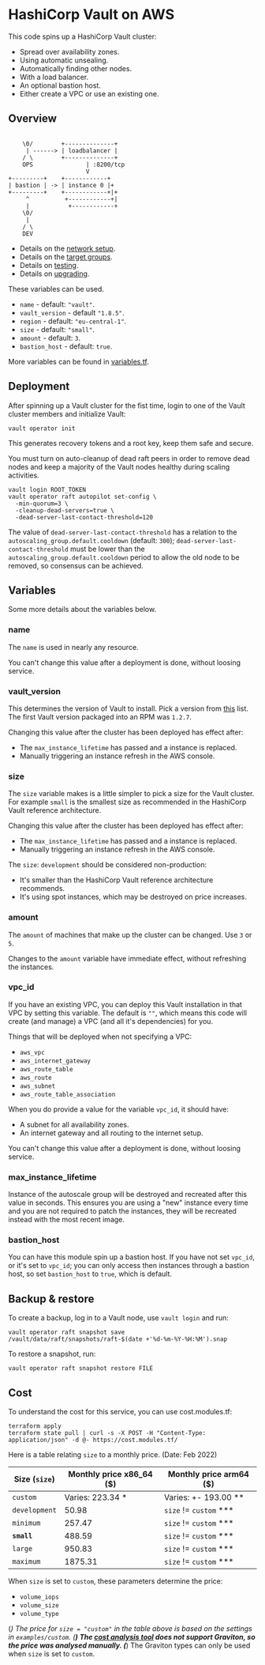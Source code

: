 # HashiCorp Vault on AWS

This code spins up a HashiCorp Vault cluster:

- Spread over availability zones.
- Using automatic unsealing.
- Automatically finding other nodes.
- With a load balancer.
- An optional bastion host.
- Either create a VPC or use an existing one.

## Overview


```text

    \0/        +--------------+
     | ------> | loadbalancer |
    / \        +--------------+
    OPS               | :8200/tcp
                      V
+---------+    +------------+
| bastion | -> | instance 0 |+
+---------+    +------------+|+
     ^          +------------+|
     |           +------------+
    \0/
     |
    / \
    DEV             
```

- Details on the [network setup](NETWORK.MD).
- Details on the [target groups](TARGET_GROUPS.md).
- Details on [testing](TESTING.md).
- Details on [upgrading](UPGRADING.md).

These variables can be used.

- `name` - default: `"vault"`.
- `vault_version` - default `"1.8.5"`.
- `region` - default: `"eu-central-1"`.
- `size` - default: `"small"`.
- `amount` - default: `3`.
- `bastion_host` - default: `true`.

More variables can be found in [variables.tf](variables.tf).

## Deployment

After spinning up a Vault cluster for the fist time, login to one of the Vault cluster members and initialize Vault:

```shell
vault operator init
```

This generates recovery tokens and a root key, keep them safe and secure.

You must turn on auto-cleanup of dead raft peers in order to remove dead nodes and keep a majority of the Vault nodes healthy during scaling activities.

```shell
vault login ROOT_TOKEN
vault operator raft autopilot set-config \
  -min-quorum=3 \
  -cleanup-dead-servers=true \
  -dead-server-last-contact-threshold=120
```

The value of `dead-server-last-contact-threshold` has a relation to the `autoscaling_group.default.cooldown` (default: `300`); `dead-server-last-contact-threshold` must be lower than the `autoscaling_group.default.cooldown` period to allow the old node to be removed, so consensus can be achieved.

## Variables

Some more details about the variables below.

### name

The `name` is used in nearly any resource.

You can't change this value after a deployment is done, without loosing service.

### vault_version

This determines the version of Vault to install. Pick a version from [this](https://releases.hashicorp.com/vault/) list. The first Vault version packaged into an RPM was `1.2.7`.

Changing this value after the cluster has been deployed has effect after:

- The `max_instance_lifetime` has passed and a instance is replaced.
- Manually triggering an instance refresh in the AWS console.

### size

The `size` variable makes is a little simpler to pick a size for the Vault cluster. For example `small` is the smallest size as recommended in the HashiCorp Vault reference architecture.

Changing this value after the cluster has been deployed has effect after:

- The `max_instance_lifetime` has passed and a instance is replaced.
- Manually triggering an instance refresh in the AWS console.

The `size`: `development` should be considered non-production:

- It's smaller than the HashiCorp Vault reference architecture recommends.
- It's using spot instances, which may be destroyed on price increases.

### amount

The `amount` of machines that make up the cluster can be changed. Use `3` or `5`.

Changes to the `amount` variable have immediate effect, without refreshing the instances.

### vpc_id

If you have an existing VPC, you can deploy this Vault installation in that VPC by setting this variable. The default is `""`, which means this code will create (and manage) a VPC (and all it's dependencies) for you.

Things that will be deployed when not specifying a VPC:

- `aws_vpc`
- `aws_internet_gateway`
- `aws_route_table`
- `aws_route`
- `aws_subnet`
- `aws_route_table_association`

When you do provide a value for the variable `vpc_id`, it should have:

- A subnet for all availability zones.
- An internet gateway and all routing to the internet setup.

You can't change this value after a deployment is done, without loosing service.

### max_instance_lifetime

Instance of the autoscale group will be destroyed and recreated after this value in seconds. This ensures you are using a "new" instance every time and you are not required to patch the instances, they will be recreated instead with the most recent image.

### bastion_host

You can have this module spin up a bastion host. If you have not set `vpc_id`, or it's set to `vpc_id`; you can only access then instances through a bastion host, so set `bastion_host` to `true`, which is default.

## Backup & restore

To create a backup, log in to a Vault node, use `vault login` and run:

```shell
vault operator raft snapshot save /vault/data/raft/snapshots/raft-$(date +'%d-%m-%Y-%H:%M').snap
```

To restore a snapshot, run:

```shell
vault operator raft snapshot restore FILE
```

## Cost

To understand the cost for this service, you can use cost.modules.tf:

```shell
terraform apply
terraform state pull | curl -s -X POST -H "Content-Type: application/json" -d @- https://cost.modules.tf/
```
Here is a table relating `size` to a monthly price. (Date: Feb 2022)

| Size (`size`) | Monthly price x86_64 ($) | Monthly price arm64 ($) |
|---------------|--------------------------|-------------------------|
| `custom`      | Varies: 223.34 *        | Varies: +- 193.00 **     |
| `development` | 50.98                    | `size` != `custom` ***  |
| `minimum`     | 257.47                   | `size` != `custom` ***  |
| **`small`**   | 488.59                   | `size` != `custom` ***  |
| `large`       | 950.83                   | `size` != `custom` ***  |
| `maximum`     | 1875.31                  | `size` != `custom` ***  |

When `size` is set to `custom`, these parameters determine the price:
- `volume_iops`
- `volume_size`
- `volume_type`

(*) The price for `size = "custom"` in the table above is based on the settings in `examples/custom`.
(**) The [cost analysis tool](https://cost.modules.tf/) does not support Graviton, so the price was analysed manually.
(***) The Graviton types can only be used when `size` is set to `custom`.
